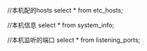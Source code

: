 //本机配的hosts
select * from etc_hosts;

//本机信息
select * from system_info;

//本机监听的端口
select * from listening_ports;